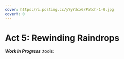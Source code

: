 ```yaml
---
cover: https://i.postimg.cc/yYyYdcx6/Patch-1-0.jpg
coverY: 0
---
```


# Act 5: Rewinding Raindrops

_**Work In Progress**_ :tools:
